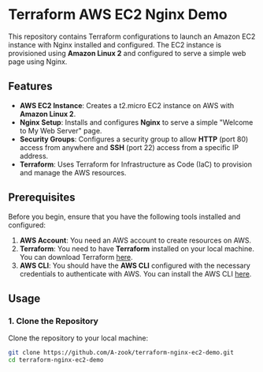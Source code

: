 # Terraform AWS EC2 Nginx Demo

This repository contains Terraform configurations to launch an Amazon EC2 instance with Nginx installed and configured. The EC2 instance is provisioned using **Amazon Linux 2** and configured to serve a simple web page using Nginx.

## Features

- **AWS EC2 Instance**: Creates a t2.micro EC2 instance on AWS with **Amazon Linux 2**.
- **Nginx Setup**: Installs and configures **Nginx** to serve a simple "Welcome to My Web Server" page.
- **Security Groups**: Configures a security group to allow **HTTP** (port 80) access from anywhere and **SSH** (port 22) access from a specific IP address.
- **Terraform**: Uses Terraform for Infrastructure as Code (IaC) to provision and manage the AWS resources.

## Prerequisites

Before you begin, ensure that you have the following tools installed and configured:

1. **AWS Account**: You need an AWS account to create resources on AWS.
2. **Terraform**: You need to have **Terraform** installed on your local machine. You can download Terraform [here](https://www.terraform.io/downloads).
3. **AWS CLI**: You should have the **AWS CLI** configured with the necessary credentials to authenticate with AWS. You can install the AWS CLI [here](https://aws.amazon.com/cli/).

## Usage

### 1. Clone the Repository

Clone the repository to your local machine:

```bash
git clone https://github.com/A-zook/terraform-nginx-ec2-demo.git
cd terraform-nginx-ec2-demo
